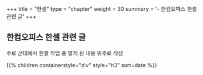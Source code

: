 +++
title = "한셀"
type = "chapter"
weight = 30
summary = '- 한컴오피스 한셀 관련 글'
+++

## 한컴오피스 한셀 관련 글

주로 군대에서 한셀 작업 중 알게 된 내용 위주로 작성

{{% children containerstyle="div" style="h3" sort=date %}}
